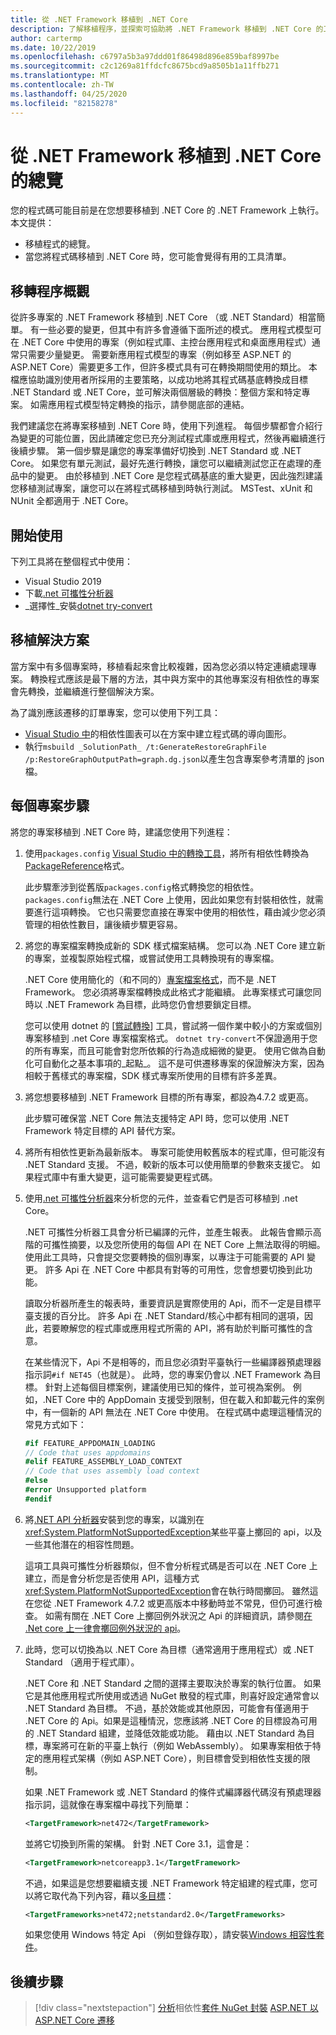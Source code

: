 ```yaml
---
title: 從 .NET Framework 移植到 .NET Core
description: 了解移植程序，並探索可協助將 .NET Framework 移植到 .NET Core 的工具。
author: cartermp
ms.date: 10/22/2019
ms.openlocfilehash: c6797a5b3a97ddd01f86498d896e859baf8997be
ms.sourcegitcommit: c2c1269a81ffdcfc8675bcd9a8505b1a11ffb271
ms.translationtype: MT
ms.contentlocale: zh-TW
ms.lasthandoff: 04/25/2020
ms.locfileid: "82158278"
---
```

# <a name="overview-of-porting-from-net-framework-to-net-core"></a>從 .NET Framework 移植到 .NET Core 的總覽

您的程式碼可能目前是在您想要移植到 .NET Core 的 .NET Framework 上執行。 本文提供：

* 移植程式的總覽。
* 當您將程式碼移植到 .NET Core 時，您可能會覺得有用的工具清單。

## <a name="overview-of-the-porting-process"></a>移轉程序概觀

從許多專案的 .NET Framework 移植到 .NET Core （或 .NET Standard）相當簡單。 有一些必要的變更，但其中有許多會遵循下面所述的模式。 應用程式模型可在 .NET Core 中使用的專案（例如程式庫、主控台應用程式和桌面應用程式）通常只需要少量變更。 需要新應用程式模型的專案（例如移至 ASP.NET 的 ASP.NET Core）需要更多工作，但許多模式具有可在轉換期間使用的類比。 本檔應協助識別使用者所採用的主要策略，以成功地將其程式碼基底轉換成目標 .NET Standard 或 .NET Core，並可解決兩個層級的轉換：整個方案和特定專案。 如需應用程式模型特定轉換的指示，請參閱底部的連結。

我們建議您在將專案移植到 .NET Core 時，使用下列進程。 每個步驟都會介紹行為變更的可能位置，因此請確定您已充分測試程式庫或應用程式，然後再繼續進行後續步驟。 第一個步驟是讓您的專案準備好切換到 .NET Standard 或 .NET Core。 如果您有單元測試，最好先進行轉換，讓您可以繼續測試您正在處理的產品中的變更。 由於移植到 .NET Core 是您程式碼基底的重大變更，因此強烈建議您移植測試專案，讓您可以在將程式碼移植到時執行測試。 MSTest、xUnit 和 NUnit 全都適用于 .NET Core。

## <a name="getting-started"></a>開始使用

下列工具將在整個程式中使用：

- Visual Studio 2019
- 下載[.net 可攜性分析器](../../standard/analyzers/portability-analyzer.md)
- _選擇性_安裝[dotnet try-convert](https://github.com/dotnet/try-convert)

## <a name="porting-a-solution"></a>移植解決方案

當方案中有多個專案時，移植看起來會比較複雜，因為您必須以特定連續處理專案。 轉換程式應該是最下層的方法，其中與方案中的其他專案沒有相依性的專案會先轉換，並繼續進行整個解決方案。

為了識別應該遷移的訂單專案，您可以使用下列工具：

- [Visual Studio 中](/visualstudio/modeling/create-layer-diagrams-from-your-code)的相依性圖表可以在方案中建立程式碼的導向圖形。
- 執行`msbuild _SolutionPath_ /t:GenerateRestoreGraphFile /p:RestoreGraphOutputPath=graph.dg.json`以產生包含專案參考清單的 json 檔。

## <a name="per-project-steps"></a>每個專案步驟

將您的專案移植到 .NET Core 時，建議您使用下列進程：

1. 使用`packages.config` [Visual Studio 中的轉換工具](/nuget/consume-packages/migrate-packages-config-to-package-reference)，將所有相依性轉換為[PackageReference](/nuget/consume-packages/package-references-in-project-files)格式。

   此步驟牽涉到從舊版`packages.config`格式轉換您的相依性。 `packages.config`無法在 .NET Core 上使用，因此如果您有封裝相依性，就需要進行這項轉換。 它也只需要您直接在專案中使用的相依性，藉由減少您必須管理的相依性數目，讓後續步驟更容易。

1. 將您的專案檔案轉換成新的 SDK 樣式檔案結構。 您可以為 .NET Core 建立新的專案，並複製原始程式檔，或嘗試使用工具轉換現有的專案檔。

   .NET Core 使用簡化的（和不同的）[專案檔案格式](../tools/csproj.md)，而不是 .NET Framework。 您必須將專案檔轉換成此格式才能繼續。 此專案樣式可讓您同時以 .NET Framework 為目標，此時您仍會想要鎖定目標。

   您可以使用 dotnet 的 [[嘗試轉換](https://github.com/dotnet/try-convert)] 工具，嘗試將一個作業中較小的方案或個別專案移植到 .net Core 專案檔案格式。 `dotnet try-convert`不保證適用于您的所有專案，而且可能會對您所依賴的行為造成細微的變更。 使用它做為自動化可自動化之基本事項的_起點_。 這不是可供遷移專案的保證解決方案，因為相較于舊樣式的專案檔，SDK 樣式專案所使用的目標有許多差異。

1. 將您想要移植到 .NET Framework 目標的所有專案，都設為4.7.2 或更高。

   此步驟可確保當 .NET Core 無法支援特定 API 時，您可以使用 .NET Framework 特定目標的 API 替代方案。

1. 將所有相依性更新為最新版本。 專案可能使用較舊版本的程式庫，但可能沒有 .NET Standard 支援。 不過，較新的版本可以使用簡單的參數來支援它。 如果程式庫中有重大變更，這可能需要變更程式碼。

1. 使用[.net 可攜性分析器](../../standard/analyzers/portability-analyzer.md)來分析您的元件，並查看它們是否可移植到 .net Core。

   .NET 可攜性分析器工具會分析已編譯的元件，並產生報表。 此報告會顯示高階的可攜性摘要，以及您所使用的每個 API 在 NET Core 上無法取得的明細。 使用此工具時，只會提交您要轉換的個別專案，以專注于可能需要的 API 變更。 許多 Api 在 .NET Core 中都具有對等的可用性，您會想要切換到此功能。

   讀取分析器所產生的報表時，重要資訊是實際使用的 Api，而不一定是目標平臺支援的百分比。 許多 Api 在 .NET Standard/核心中都有相同的選項，因此，若要瞭解您的程式庫或應用程式所需的 API，將有助於判斷可攜性的含意。

   在某些情況下，Api 不是相等的，而且您必須對平臺執行一些編譯器預處理器指示詞`#if NET45`（也就是）。 此時，您的專案仍會以 .NET Framework 為目標。 針對上述每個目標案例，建議使用已知的條件，並可視為案例。  例如，.NET Core 中的 AppDomain 支援受到限制，但在載入和卸載元件的案例中，有一個新的 API 無法在 .NET Core 中使用。 在程式碼中處理這種情況的常見方式如下：

   ```csharp
   #if FEATURE_APPDOMAIN_LOADING
   // Code that uses appdomains
   #elif FEATURE_ASSEMBLY_LOAD_CONTEXT
   // Code that uses assembly load context
   #else
   #error Unsupported platform
   #endif
   ```

1. 將[.NET API 分析器](../../standard/analyzers/api-analyzer.md)安裝到您的專案，以識別在<xref:System.PlatformNotSupportedException>某些平臺上擲回的 api，以及一些其他潛在的相容性問題。

   這項工具與可攜性分析器類似，但不會分析程式碼是否可以在 .NET Core 上建立，而是會分析您是否使用 API，這種方式<xref:System.PlatformNotSupportedException>會在執行時間擲回。 雖然這在您從 .NET Framework 4.7.2 或更高版本中移動時並不常見，但仍可進行檢查。 如需有關在 .NET Core 上擲回例外狀況之 Api 的詳細資訊，請參閱[在 .Net core 上一律會擲回例外狀況的 api](../compatibility/unsupported-apis.md)。

1. 此時，您可以切換為以 .NET Core 為目標（通常適用于應用程式）或 .NET Standard （適用于程式庫）。

   .NET Core 和 .NET Standard 之間的選擇主要取決於專案的執行位置。 如果它是其他應用程式所使用或透過 NuGet 散發的程式庫，則喜好設定通常會以 .NET Standard 為目標。 不過，基於效能或其他原因，可能會有僅適用于 .NET Core 的 Api。如果是這種情況，您應該將 .NET Core 的目標設為可用的 .NET Standard 組建，並降低效能或功能。 藉由以 .NET Standard 為目標，專案將可在新的平臺上執行（例如 WebAssembly）。 如果專案相依于特定的應用程式架構（例如 ASP.NET Core），則目標會受到相依性支援的限制。

   如果 .NET Framework 或 .NET Standard 的條件式編譯器代碼沒有預處理器指示詞，這就像在專案檔中尋找下列簡單：

   ```xml
   <TargetFramework>net472</TargetFramework>
   ```

   並將它切換到所需的架構。 針對 .NET Core 3.1，這會是：

   ```xml
   <TargetFramework>netcoreapp3.1</TargetFramework>
   ```

   不過，如果這是您想要繼續支援 .NET Framework 特定組建的程式庫，您可以將它取代為下列內容，藉以[多目標](../../standard/library-guidance/cross-platform-targeting.md)：

   ```xml
   <TargetFrameworks>net472;netstandard2.0</TargetFrameworks>
   ```

   如果您使用 Windows 特定 Api （例如登錄存取），請安裝[Windows 相容性套件](./windows-compat-pack.md)。

## <a name="next-steps"></a>後續步驟

> [!div class="nextstepaction"]
> [分析](third-party-deps.md)相依性[套件 NuGet 封裝](../deploying/creating-nuget-packages.md)
> [ASP.NET 以 ASP.NET Core 遷移](/aspnet/core/migration/proper-to-2x)
> 
